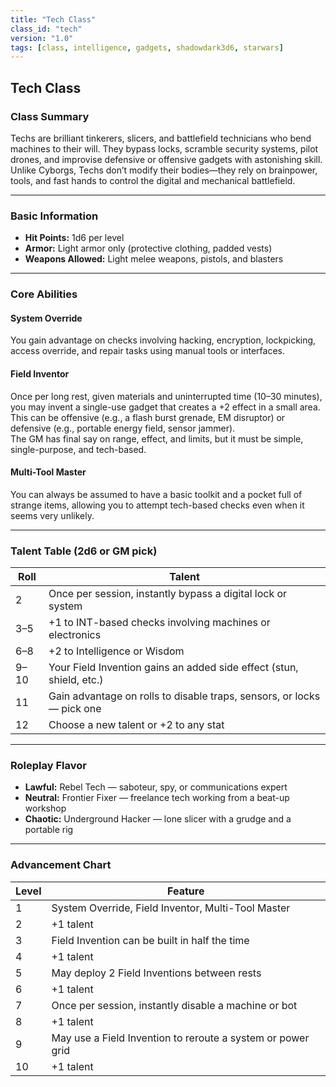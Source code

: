 ```yaml
---
title: "Tech Class"
class_id: "tech"
version: "1.0"
tags: [class, intelligence, gadgets, shadowdark3d6, starwars]
---
```


## Tech Class

### Class Summary

Techs are brilliant tinkerers, slicers, and battlefield technicians who bend machines to their will. They bypass locks, scramble security systems, pilot drones, and improvise defensive or offensive gadgets with astonishing skill. Unlike Cyborgs, Techs don’t modify their bodies—they rely on brainpower, tools, and fast hands to control the digital and mechanical battlefield.

---

### Basic Information

- **Hit Points:** 1d6 per level  
- **Armor:** Light armor only (protective clothing, padded vests)  
- **Weapons Allowed:** Light melee weapons, pistols, and blasters  

---

### Core Abilities

#### System Override

You gain advantage on checks involving hacking, encryption, lockpicking, access override, and repair tasks using manual tools or interfaces.

#### Field Inventor

Once per long rest, given materials and uninterrupted time (10–30 minutes), you may invent a single-use gadget that creates a +2 effect in a small area.  
This can be offensive (e.g., a flash burst grenade, EM disruptor) or defensive (e.g., portable energy field, sensor jammer).  
The GM has final say on range, effect, and limits, but it must be simple, single-purpose, and tech-based.

#### Multi-Tool Master

You can always be assumed to have a basic toolkit and a pocket full of strange items, allowing you to attempt tech-based checks even when it seems very unlikely.

---

### Talent Table (2d6 or GM pick)

| Roll | Talent |
|------|--------|
| 2    | Once per session, instantly bypass a digital lock or system |
| 3–5  | +1 to INT-based checks involving machines or electronics |
| 6–8  | +2 to Intelligence or Wisdom |
| 9–10 | Your Field Invention gains an added side effect (stun, shield, etc.) |
| 11   | Gain advantage on rolls to disable traps, sensors, or locks — pick one |
| 12   | Choose a new talent or +2 to any stat |

---

### Roleplay Flavor

- **Lawful:** Rebel Tech — saboteur, spy, or communications expert  
- **Neutral:** Frontier Fixer — freelance tech working from a beat-up workshop  
- **Chaotic:** Underground Hacker — lone slicer with a grudge and a portable rig  

---

### Advancement Chart

| Level | Feature |
|-------|---------|
| 1     | System Override, Field Inventor, Multi-Tool Master |
| 2     | +1 talent |
| 3     | Field Invention can be built in half the time |
| 4     | +1 talent |
| 5     | May deploy 2 Field Inventions between rests |
| 6     | +1 talent |
| 7     | Once per session, instantly disable a machine or bot |
| 8     | +1 talent |
| 9     | May use a Field Invention to reroute a system or power grid |
| 10    | +1 talent |

